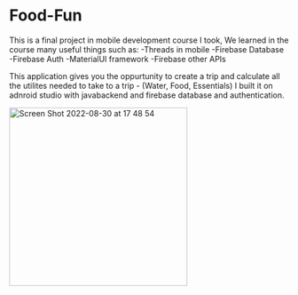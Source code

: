 # Food-Fun
This is a final project in mobile development course I took,
We learned in the course many useful things such as:
-Threads in mobile
-Firebase Database
-Firebase Auth
-MaterialUI framework
-Firebase other APIs


This application gives you the oppurtunity to create a trip and calculate all the utilites needed to take to a trip - (Water, Food, Essentials)
I built it on adnroid studio with javabackend and firebase database and authentication.


<img width="321" alt="Screen Shot 2022-08-30 at 17 48 54" src="https://user-images.githubusercontent.com/81615014/187482624-d195c034-9e3f-4d8d-b9bb-d1abc916ef5b.png">
